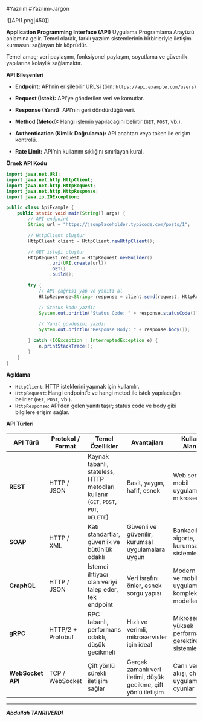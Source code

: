 #Yazılım #Yazılım-Jargon 

![[API1.png|450]]

**Application Programming Interface (API)**
Uygulama Programlama Arayüzü anlamına gelir. Temel olarak, farklı yazılım sistemlerinin birbirleriyle iletişim kurmasını sağlayan bir köprüdür.

Temel amaç; veri paylaşımı, fonksiyonel paylaşım, soyutlama ve güvenlik yapılarına kolaylık sağlamaktır.

**API Bileşenleri**
- **Endpoint:** API’nin erişilebilir URL’si (örn: `https://api.example.com/users`)
    
- **Request (İstek):** API’ye gönderilen veri ve komutlar.
    
- **Response (Yanıt):** API’nin geri döndürdüğü veri.
    
- **Method (Metod):** Hangi işlemin yapılacağını belirtir (`GET`, `POST`, vb.).
    
- **Authentication (Kimlik Doğrulama):** API anahtarı veya token ile erişim kontrolü.
    
- **Rate Limit:** API’nin kullanım sıklığını sınırlayan kural.


**Örnek API Kodu**
```java
import java.net.URI;
import java.net.http.HttpClient;
import java.net.http.HttpRequest;
import java.net.http.HttpResponse;
import java.io.IOException;

public class ApiExample {
    public static void main(String[] args) {
        // API endpoint
        String url = "https://jsonplaceholder.typicode.com/posts/1";

        // HttpClient oluştur
        HttpClient client = HttpClient.newHttpClient();

        // GET isteği oluştur
        HttpRequest request = HttpRequest.newBuilder()
                .uri(URI.create(url))
                .GET()
                .build();

        try {
            // API çağrısı yap ve yanıtı al
            HttpResponse<String> response = client.send(request, HttpResponse.BodyHandlers.ofString());

            // Status kodu yazdır
            System.out.println("Status Code: " + response.statusCode());

            // Yanıt gövdesini yazdır
            System.out.println("Response Body: " + response.body());

        } catch (IOException | InterruptedException e) {
            e.printStackTrace();
        }
    }
}

```
**Açıklama**
- `HttpClient`: HTTP isteklerini yapmak için kullanılır.
- `HttpRequest`: Hangi endpoint’e ve hangi metod ile istek yapılacağını belirler (`GET`, `POST`, vb.).
- `HttpResponse`: API’den gelen yanıtı taşır; status code ve body gibi bilgilere erişim sağlar.

**API Türleri**

| API Türü          | Protokol / Format | Temel Özellikler                                                                    | Avantajları                                                     | Kullanım Alanları                                        |
| ----------------- | ----------------- | ----------------------------------------------------------------------------------- | --------------------------------------------------------------- | -------------------------------------------------------- |
| **REST**          | HTTP / JSON       | Kaynak tabanlı, stateless, HTTP metodları kullanır (`GET`, `POST`, `PUT`, `DELETE`) | Basit, yaygın, hafif, esnek                                     | Web servisleri, mobil uygulamalar, mikroservisler        |
| **SOAP**          | HTTP / XML        | Katı standartlar, güvenlik ve bütünlük odaklı                                       | Güvenli ve güvenilir, kurumsal uygulamalara uygun               | Bankacılık, sigorta, büyük kurumsal sistemler            |
| **GraphQL**       | HTTP / JSON       | İstemci ihtiyacı olan veriyi talep eder, tek endpoint                               | Veri israfını önler, esnek sorgu yapısı                         | Modern web ve mobil uygulamalar, kompleks veri modelleri |
| **gRPC**          | HTTP/2 + Protobuf | RPC tabanlı, performans odaklı, düşük gecikmeli                                     | Hızlı ve verimli, mikroservisler için ideal                     | Mikroservisler, yüksek performans gerektiren sistemler   |
| **WebSocket API** | TCP / WebSocket   | Çift yönlü sürekli iletişim sağlar                                                  | Gerçek zamanlı veri iletimi, düşük gecikme, çift yönlü iletişim | Canlı veri akışı, chat uygulamaları, oyunlar             |

***

***Abdullah TANRIVERDİ***
